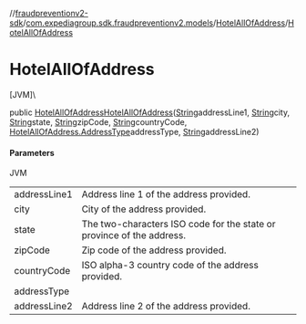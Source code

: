 //[fraudpreventionv2-sdk](../../../index.md)/[com.expediagroup.sdk.fraudpreventionv2.models](../index.md)/[HotelAllOfAddress](index.md)/[HotelAllOfAddress](-hotel-all-of-address.md)

# HotelAllOfAddress

[JVM]\

public [HotelAllOfAddress](index.md)[HotelAllOfAddress](-hotel-all-of-address.md)([String](https://docs.oracle.com/javase/8/docs/api/java/lang/String.html)addressLine1, [String](https://docs.oracle.com/javase/8/docs/api/java/lang/String.html)city, [String](https://docs.oracle.com/javase/8/docs/api/java/lang/String.html)state, [String](https://docs.oracle.com/javase/8/docs/api/java/lang/String.html)zipCode, [String](https://docs.oracle.com/javase/8/docs/api/java/lang/String.html)countryCode, [HotelAllOfAddress.AddressType](-address-type/index.md)addressType, [String](https://docs.oracle.com/javase/8/docs/api/java/lang/String.html)addressLine2)

#### Parameters

JVM

| | |
|---|---|
| addressLine1 | Address line 1 of the address provided. |
| city | City of the address provided. |
| state | The two-characters ISO code for the state or province of the address. |
| zipCode | Zip code of the address provided. |
| countryCode | ISO alpha-3 country code of the address provided. |
| addressType |
| addressLine2 | Address line 2 of the address provided. |
